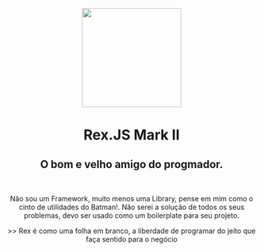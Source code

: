 <div align="center">
  <img src="https://raw.githubusercontent.com/oneOffJS/Rex.JS.Mark.II/master/RexJS.png" height="200px"/>
  <hgroup>
    <h1>Rex.JS Mark II</h1>
    <h2>O bom e velho amigo do progmador.</h2>
  </hgroup>
  <br>
  <p>Não sou um Framework, muito menos uma Library, pense em mim como o cinto de utilidades do Batman!. Não serei a solução de todos os seus problemas, devo ser usado como um boilerplate para seu projeto.</p>
  >> Rex é como uma folha em branco, a liberdade de programar do jeito que faça sentido para o negócio
</div>
